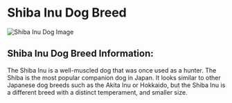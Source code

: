 # Shiba Inu Dog Breed
![Shiba Inu Dog Image](https://dtua.org/wp-content/uploads/2022/08/shiba-dog.jpg)
## Shiba Inu Dog Breed Information:
<p>The Shiba Inu is a well-muscled dog that was once used as a hunter. The Shiba is the most popular companion dog in Japan. It looks similar to other Japanese dog breeds such as the Akita Inu or Hokkaido, but the Shiba Inu is a different breed with a distinct temperament, and smaller size.
</p>

